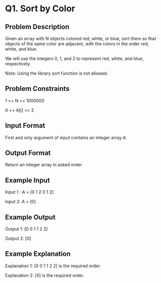 # Q1. Sort by Color
## Problem Description
Given an array with N objects colored red, white, or blue, sort them so that objects of the same color are adjacent, with the colors in the order red, white, and blue.

We will use the integers 0, 1, and 2 to represent red, white, and blue, respectively.

Note: Using the library sort function is not allowed.

## Problem Constraints
1 <= N <= 1000000

0 <= A[i] <= 2

## Input Format
First and only argument of input contains an integer array A.

## Output Format
Return an integer array in asked order

## Example Input
Input 1 :
    A = [0 1 2 0 1 2]

Input 2:
    A = [0]

## Example Output
Output 1:
    [0 0 1 1 2 2]

Output 2:
    [0]


## Example Explanation
Explanation 1:
    [0 0 1 1 2 2] is the required order.

Explanation 2:
    [0] is the required order.

